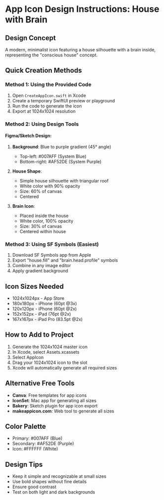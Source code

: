 # App Icon Design Instructions: House with Brain

## Design Concept
A modern, minimalist icon featuring a house silhouette with a brain inside, representing the "conscious house" concept.

## Quick Creation Methods

### Method 1: Using the Provided Code
1. Open `CreateAppIcon.swift` in Xcode
2. Create a temporary SwiftUI preview or playground
3. Run the code to generate the icon
4. Export at 1024x1024 resolution

### Method 2: Using Design Tools

#### Figma/Sketch Design:
1. **Background**: Blue to purple gradient (45° angle)
   - Top-left: #007AFF (System Blue)
   - Bottom-right: #AF52DE (System Purple)

2. **House Shape**:
   - Simple house silhouette with triangular roof
   - White color with 90% opacity
   - Size: 60% of canvas
   - Centered

3. **Brain Icon**:
   - Placed inside the house
   - White color, 100% opacity
   - Size: 30% of canvas
   - Centered within house

### Method 3: Using SF Symbols (Easiest)
1. Download SF Symbols app from Apple
2. Export "house.fill" and "brain.head.profile" symbols
3. Combine in any image editor
4. Apply gradient background

## Icon Sizes Needed
- 1024x1024px - App Store
- 180x180px - iPhone (60pt @3x)
- 120x120px - iPhone (60pt @2x)
- 152x152px - iPad (76pt @2x)
- 167x167px - iPad Pro (83.5pt @2x)

## How to Add to Project
1. Generate the 1024x1024 master icon
2. In Xcode, select Assets.xcassets
3. Select AppIcon
4. Drag your 1024x1024 icon to the slot
5. Xcode will automatically generate all required sizes

## Alternative Free Tools
- **Canva**: Free templates for app icons
- **IconSet**: Mac app for generating all sizes
- **Bakery**: Sketch plugin for app icon export
- **makeappicon.com**: Web tool to generate all sizes

## Color Palette
- Primary: #007AFF (Blue)
- Secondary: #AF52DE (Purple)
- Icon: #FFFFFF (White)

## Design Tips
- Keep it simple and recognizable at small sizes
- Use bold shapes without fine details
- Ensure good contrast
- Test on both light and dark backgrounds